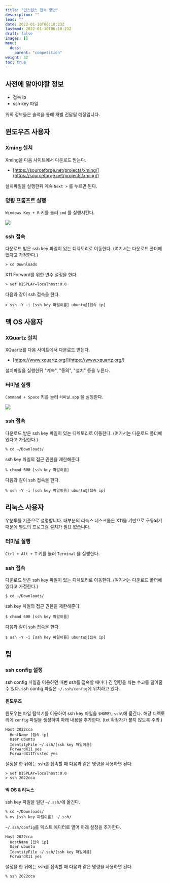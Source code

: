 ```yaml
---
title: "인스턴스 접속 방법"
description: ""
lead: ""
date: 2022-01-10T06:10:23Z
lastmod: 2022-01-10T06:10:23Z
draft: false
images: []
menu: 
  docs:
    parent: "competition"
weight: 32
toc: true
---
```


## 사전에 알아야할 정보

* 접속 ip
* ssh key 파일

위의 정보들은 슬랙을 통해 개별 전달될 예정입니다.

## 윈도우즈 사용자

### Xming 설치

Xming을 다음 사이트에서 다운로드 받는다.

* [https://sourceforge.net/projects/xming/](https://sourceforge.net/projects/xming/)

설치파일을 실행한뒤 계속 `Next >` 를 누르면 된다.

### 명령 프롬프트 실행

`Windows Key + R` 키를 눌러 `cmd` 를 실행시킨다.

<img src="../cmd.png">

### ssh 접속

다운로드 받은 ssh key 파일이 있는 디렉토리로 이동한다. (여기서는 다운로드 폴더에 있다고 가정한다.)

```shelll
> cd Downloads
```

X11 Forward를 위한 변수 설정을 한다.

```shell
> set DISPLAY=localhost:0.0
```

다음과 같이 ssh 접속을 한다.

```shell
> ssh -Y -i [ssh key 파일이름] ubuntu@[접속 ip]
```

## 맥 OS 사용자

### XQuartz 설치

XQuartz를 다음 사이트에서 다운로드 받는다.

* [https://www.xquartz.org/](https://www.xquartz.org/)

설치파일을 실행한뒤 "계속", "동의", "설치" 등을 누른다.

### 터미널 실행

`Command + Space` 키를 눌러 `터미널.app` 을 실행한다.

<img src="../terminal.png">

### ssh 접속

다운로드 받은 ssh key 파일이 있는 디렉토리로 이동한다. (여기서는 다운로드 폴더에 있다고 가정한다.)

```shell
% cd ~/Downloads/
```

ssh key 파일의 접근 권한을 제한해준다.

```shell
% chmod 600 [ssh key 파일이름]
```

다음과 같이 ssh 접속을 한다.

```shell
% ssh -Y -i [ssh key 파일이름] ubuntu@[접속 ip]
```

## 리눅스 사용자

우분투를 기준으로 설명합니다. 대부분의 리눅스 데스크톱은 X11을 기반으로 구동되기 때문에 별도의 프로그램 설치가 필요 없습니다.

### 터미널 실행

`Ctrl + Alt + T` 키를 눌러 `Terminal` 을 실행한다.

### ssh 접속

다운로드 받은 ssh key 파일이 있는 디렉토리로 이동한다. (여기서는 다운로드 폴더에 있다고 가정한다.)

```shell
$ cd ~/Downloads/
```

ssh key 파일의 접근 권한을 제한해준다.

```shell
$ chmod 600 [ssh key 파일이름]
```

다음과 같이 ssh 접속을 한다.

```shell
$ ssh -Y -i [ssh key 파일이름] ubuntu@[접속 ip]
```

## 팁

### ssh config 설정

ssh config 파일을 이용하면 매번 ssh를 접속할 때마다 긴 명령을 치는 수고를 덜어줄 수 있다. ssh config 파일은 `~/.ssh/config`에 위치하고 있다.

#### 윈도우즈

윈도우는 파일 탐색기를 이용하여 ssh key 파일을 `$HOME\.ssh\`에 옮긴다. 해당 디렉토리에 `config` 파일을 생성하여 아래 내용을 추가한다. (txt 확장자가 붙지 않도록 주의.)

```shell
Host 2022cca
  HostName [접속 ip]
  User ubuntu
  IdentityFile ~/.ssh/[ssh key 파일이름]
  ForwardX11 yes
  ForwardX11Trusted yes
```
설정을 한 뒤에는 ssh를 접속할 때 다음과 같은 명령을 사용하면 된다.

```shell
> set DISPLAY=localhost:0.0
> ssh 2022cca
```

#### 맥 OS & 리눅스

ssh key 파일을 일단 `~/.ssh/`에 옮긴다.

```shell
% cd ~/Downloads/
% mv [ssh key 파일이름] ~/.ssh/
```

 `~/.ssh/config`를 텍스트 에디터로 열어 아래 설정을 추가한다.

```shell
Host 2022cca
  HostName [접속 ip]
  User ubuntu
  IdentityFile ~/.ssh/[ssh key 파일이름]
  ForwardX11 yes
```

설정을 한 뒤에는 ssh를 접속할 때 다음과 같은 명령을 사용하면 된다.

```shell
% ssh 2022cca
```